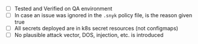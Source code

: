 - [ ] Tested and Verified on QA environment
- [ ] In case an issue was ignored in the `.snyk` policy file, is the reason given true
- [ ] All secrets deployed are in k8s secret resources (not configmaps)
- [ ] No plausible attack vector, DOS, injection, etc. is introduced

